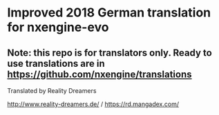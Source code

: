 # Improved 2018 German translation for nxengine-evo
## Note: this repo is for translators only. Ready to use translations are in https://github.com/nxengine/translations

Translated by Reality Dreamers

http://www.reality-dreamers.de/ / https://rd.mangadex.com/
